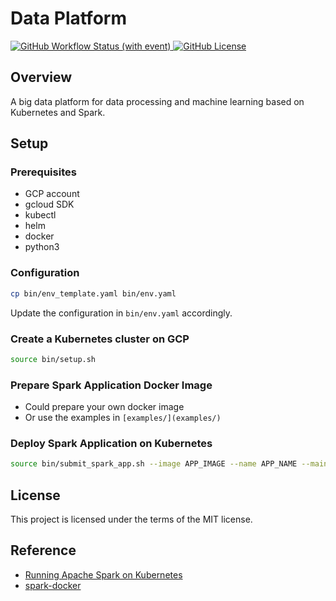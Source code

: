 # Data Platform

[![GitHub Workflow Status (with event)](https://img.shields.io/github/actions/workflow/status/xuwenyihust/Data-Platform/build-deploy-examples.yml?logo=github&label=build%20%26%20deploy%20examples)
](https://github.com/xuwenyihust/Data-Platform/actions/workflows/build-deploy-examples.yml)<space><space>
[![GitHub License](https://img.shields.io/github/license/xuwenyihust/Data-Platform?link=https%3A%2F%2Fgithub.com%2Fxuwenyihust%2FData-Platform%2Fblob%2Fmain%2FLICENSE)](https://github.com/xuwenyihust/Data-Platform/blob/main/LICENSE)<space><space>


## Overview
A big data platform for data processing and machine learning based on Kubernetes and Spark.

## Setup
### Prerequisites
- GCP account
- gcloud SDK
- kubectl
- helm
- docker
- python3

### Configuration
```bash
cp bin/env_template.yaml bin/env.yaml
```

Update the configuration in `bin/env.yaml` accordingly.

### Create a Kubernetes cluster on GCP
```bash
source bin/setup.sh
```

### Prepare Spark Application Docker Image
- Could prepare your own docker image
- Or use the examples in `[examples/](examples/)`

### Deploy Spark Application on Kubernetes
```bash
source bin/submit_spark_app.sh --image APP_IMAGE --name APP_NAME --main MAIN_CLASS --jar JAR_FILE --args APP_ARGS
```

## License
This project is licensed under the terms of the MIT license.

## Reference
- [Running Apache Spark on Kubernetes](https://medium.com/empathyco/running-apache-spark-on-kubernetes-2e64c73d0bb2)
- [spark-docker](https://github.com/apache/spark-docker)